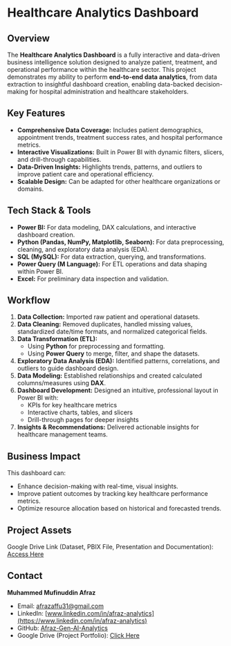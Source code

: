 # Healthcare Analytics Dashboard

## Overview
The **Healthcare Analytics Dashboard** is a fully interactive and data-driven business intelligence solution designed to analyze patient, treatment, and operational performance within the healthcare sector. This project demonstrates my ability to perform **end-to-end data analytics**, from data extraction to insightful dashboard creation, enabling data-backed decision-making for hospital administration and healthcare stakeholders.

## Key Features
- **Comprehensive Data Coverage:** Includes patient demographics, appointment trends, treatment success rates, and hospital performance metrics.
- **Interactive Visualizations:** Built in Power BI with dynamic filters, slicers, and drill-through capabilities.
- **Data-Driven Insights:** Highlights trends, patterns, and outliers to improve patient care and operational efficiency.
- **Scalable Design:** Can be adapted for other healthcare organizations or domains.

## Tech Stack & Tools
- **Power BI:** For data modeling, DAX calculations, and interactive dashboard creation.
- **Python (Pandas, NumPy, Matplotlib, Seaborn):** For data preprocessing, cleaning, and exploratory data analysis (EDA).
- **SQL (MySQL):** For data extraction, querying, and transformations.
- **Power Query (M Language):** For ETL operations and data shaping within Power BI.
- **Excel:** For preliminary data inspection and validation.

## Workflow
1. **Data Collection:** Imported raw patient and operational datasets.
2. **Data Cleaning:** Removed duplicates, handled missing values, standardized date/time formats, and normalized categorical fields.
3. **Data Transformation (ETL):**
   - Using **Python** for preprocessing and formatting.
   - Using **Power Query** to merge, filter, and shape the datasets.
4. **Exploratory Data Analysis (EDA):** Identified patterns, correlations, and outliers to guide dashboard design.
5. **Data Modeling:** Established relationships and created calculated columns/measures using **DAX**.
6. **Dashboard Development:** Designed an intuitive, professional layout in Power BI with:
   - KPIs for key healthcare metrics
   - Interactive charts, tables, and slicers
   - Drill-through pages for deeper insights
7. **Insights & Recommendations:** Delivered actionable insights for healthcare management teams.

## Business Impact
This dashboard can:
- Enhance decision-making with real-time, visual insights.
- Improve patient outcomes by tracking key healthcare performance metrics.
- Optimize resource allocation based on historical and forecasted trends.

## Project Assets
Google Drive Link (Dataset, PBIX File, Presentation and Documentation):  
[Access Here](https://drive.google.com/drive/folders/1YM74GX4zgwuyiC2UGwNGnuAw41ODzM2x?usp=sharing)

## Contact
**Muhammed Mufinuddin Afraz**  
- Email: afrazaffu31@gmail.com  
- LinkedIn: [www.linkedin.com/in/afraz-analytics](https://www.linkedin.com/in/afraz-analytics)  
- GitHub: [Afraz-Gen-AI-Analytics](https://github.com/Afraz-Gen-AI-Analytics)  
- Google Drive (Project Portfolio): [Click Here](https://drive.google.com/drive/folders/1szbdGJg2_2VrmIE9xfYVot_eu2GqoM3c)
